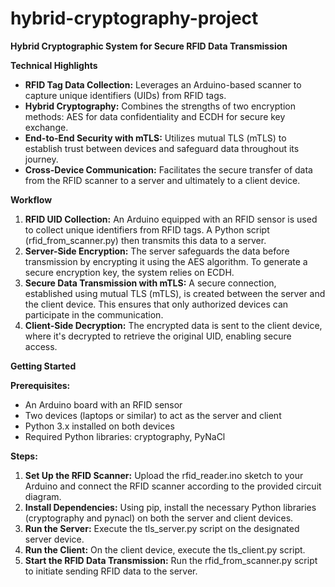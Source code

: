 # hybrid-cryptography-project


**Hybrid Cryptographic System for Secure RFID Data Transmission**


**Technical Highlights**

* **RFID Tag Data Collection:**  Leverages an Arduino-based scanner to capture unique identifiers (UIDs) from RFID tags.
* **Hybrid Cryptography:**  Combines the strengths of two encryption methods: AES for data confidentiality and ECDH for secure key exchange.
* **End-to-End Security with mTLS:**  Utilizes mutual TLS (mTLS) to establish trust between devices and safeguard data throughout its journey.
* **Cross-Device Communication:**  Facilitates the secure transfer of data from the RFID scanner to a server and ultimately to a client device.

**Workflow**

1. **RFID UID Collection:**  An Arduino equipped with an RFID sensor is used to collect unique identifiers from RFID tags. A Python script (rfid_from_scanner.py) then transmits this data to a server.
2. **Server-Side Encryption:**  The server safeguards the data before transmission by encrypting it using the AES algorithm. To generate a secure encryption key, the system relies on ECDH.
3. **Secure Data Transmission with mTLS:**  A secure connection, established using mutual TLS (mTLS), is created between the server and the client device. This ensures that only authorized devices can participate in the communication.
4. **Client-Side Decryption:**  The encrypted data is sent to the client device, where it's decrypted to retrieve the original UID, enabling secure access.


**Getting Started**

**Prerequisites:**

* An Arduino board with an RFID sensor
* Two devices (laptops or similar) to act as the server and client
* Python 3.x installed on both devices
* Required Python libraries: cryptography, PyNaCl

**Steps:**

1. **Set Up the RFID Scanner:**  Upload the rfid_reader.ino sketch to your Arduino and connect the RFID scanner according to the provided circuit diagram.
2. **Install Dependencies:**  Using pip, install the necessary Python libraries (cryptography and pynacl) on both the server and client devices.
3. **Run the Server:**  Execute the tls_server.py script on the designated server device.
4. **Run the Client:**  On the client device, execute the tls_client.py script.
5. **Start the RFID Data Transmission:**  Run the rfid_from_scanner.py script to initiate sending RFID data to the server.


